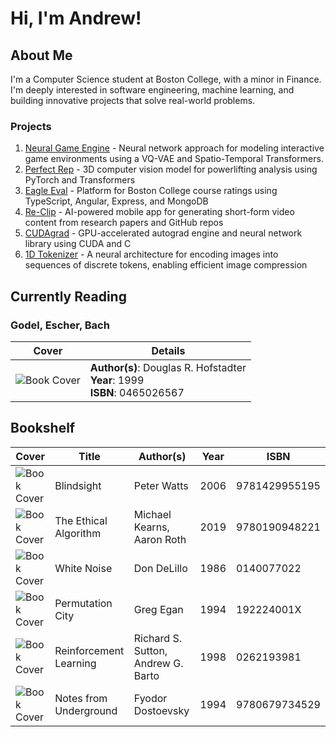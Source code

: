 # Hi, I'm Andrew!

## About Me
I'm a Computer Science student at Boston College, with a minor in Finance. I'm deeply interested in software engineering, machine learning, and building innovative projects that solve real-world problems.

### Projects
1. [Neural Game Engine](https://github.com/AndrewBoessen/neural-game-engine) - Neural network approach for modeling interactive game environments using a VQ-VAE and Spatio-Temporal Transformers.
2. [Perfect Rep](https://github.com/AndrewBoessen/PerfectRep) - 3D computer vision model for powerlifting analysis using PyTorch and Transformers
3. [Eagle Eval](https://github.com/AndrewBoessen/EagleEval) - Platform for Boston College course ratings using TypeScript, Angular, Express, and MongoDB
4. [Re-Clip](https://github.com/AndrewBoessen/Re-Clip) - AI-powered mobile app for generating short-form video content from research papers and GitHub repos
5. [CUDAgrad](https://github.com/AndrewBoessen/CUDAgrad) - GPU-accelerated autograd engine and neural network library using CUDA and C
6. [1D Tokenizer](https://github.com/AndrewBoessen/simple-1d-tokenizer) - A neural architecture for encoding images into sequences of discrete tokens, enabling efficient image compression
## Currently Reading

### Godel, Escher, Bach

| Cover | Details |
| ----- | ------- |
| ![Book Cover](http://books.google.com/books/content?id=izy9Tg6rmb8C&printsec=frontcover&img=1&zoom=1&source=gbs_api) | **Author(s)**: Douglas R. Hofstadter<br>**Year**: 1999<br>**ISBN**: 0465026567 |

## Bookshelf

| Cover | Title | Author(s) | Year | ISBN |
| ----- | ----- | --------- | ---- | ---- |
| ![Book Cover](http://books.google.com/books/content?id=FVMzz-xINLsC&printsec=frontcover&img=1&zoom=5&edge=curl&source=gbs_api) | Blindsight | Peter Watts | 2006 | 9781429955195 |
| ![Book Cover](http://books.google.com/books/content?id=z5OzDwAAQBAJ&printsec=frontcover&img=1&zoom=5&edge=curl&source=gbs_api) | The Ethical Algorithm | Michael Kearns, Aaron Roth | 2019 | 9780190948221 |
| ![Book Cover](http://books.google.com/books/content?id=HHqMEAAAQBAJ&printsec=frontcover&img=1&zoom=5&source=gbs_api) | White Noise | Don DeLillo | 1986 | 0140077022 |
| ![Book Cover](http://books.google.com/books/content?id=mspFEAAAQBAJ&printsec=frontcover&img=1&zoom=5&edge=curl&source=gbs_api) | Permutation City | Greg Egan | 1994 | 192224001X |
| ![Book Cover](http://books.google.com/books/content?id=CAFR6IBF4xYC&printsec=frontcover&img=1&zoom=5&edge=curl&source=gbs_api) | Reinforcement Learning | Richard S. Sutton, Andrew G. Barto | 1998 | 0262193981 |
| ![Book Cover](http://books.google.com/books/content?id=hU5Wk0o_iCoC&printsec=frontcover&img=1&zoom=5&edge=curl&source=gbs_api) | Notes from Underground | Fyodor Dostoevsky | 1994 | 9780679734529 |
